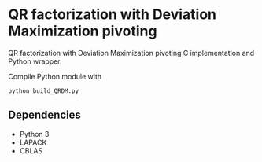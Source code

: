# QR factorization with Deviation Maximization pivoting

QR factorization with Deviation Maximization pivoting C implementation and Python wrapper. 

Compile Python module with 

```console
python build_QRDM.py
```

## Dependencies

- Python 3
- LAPACK
- CBLAS
